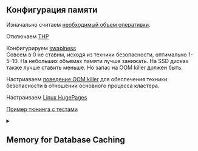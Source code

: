 ## Конфигурация памяти
Изначально считаем [необходимый объем оперативки](https://github.com/AV-ghub/PostgreSQL/blob/main/004%20%D0%9E%D0%BF%D1%82%D0%B8%D0%BC%D0%B8%D0%B7%D0%B0%D1%86%D0%B8%D1%8F/%D0%9F%D1%80%D0%B0%D0%BA%D1%82%D0%B8%D0%BA%D0%B0%20%D0%BE%D0%BF%D1%82%D0%B8%D0%BC%D0%B8%D0%B7%D0%B0%D1%86%D0%B8%D0%B8/%D0%A1%D1%86%D0%B5%D0%BD%D0%B0%D1%80%D0%B8%D0%B8/%D0%A7%D0%B0%D1%81%D1%82%D0%BD%D1%8B%D0%B5/%D0%A4%D0%BE%D1%80%D0%BC%D1%83%D0%BB%D0%B0%20%D1%80%D0%B0%D1%81%D1%87%D0%B5%D1%82%D0%B0%20%D0%BE%D1%81%D0%BD%D0%BE%D0%B2%D0%BD%D1%8B%D1%85%20%D0%BA%D0%BE%D0%BD%D1%84%D0%B8%D0%B3%D1%83%D1%80%D0%B0%D1%86%D0%B8%D0%BE%D0%BD%D0%BD%D1%8B%D1%85%20%D0%BF%D0%B0%D1%80%D0%B0%D0%BC%D0%B5%D1%82%D1%80%D0%BE%D0%B2%20%D0%BF%D0%B0%D0%BC%D1%8F%D1%82%D0%B8.md).   

Отключаем [THP](https://github.com/AV-ghub/PostgreSQL/blob/main/004%20%D0%9E%D0%BF%D1%82%D0%B8%D0%BC%D0%B8%D0%B7%D0%B0%D1%86%D0%B8%D1%8F/%D0%9F%D1%80%D0%B0%D0%BA%D1%82%D0%B8%D0%BA%D0%B0%20%D0%BE%D0%BF%D1%82%D0%B8%D0%BC%D0%B8%D0%B7%D0%B0%D1%86%D0%B8%D0%B8/%D0%A1%D1%86%D0%B5%D0%BD%D0%B0%D1%80%D0%B8%D0%B8/%D0%A7%D0%B0%D1%81%D1%82%D0%BD%D1%8B%D0%B5/THP.md)   

Конфигурируем [swapiness](https://github.com/AV-ghub/PostgreSQL/blob/main/004%20%D0%9E%D0%BF%D1%82%D0%B8%D0%BC%D0%B8%D0%B7%D0%B0%D1%86%D0%B8%D1%8F/%D0%9F%D1%80%D0%B0%D0%BA%D1%82%D0%B8%D0%BA%D0%B0%20%D0%BE%D0%BF%D1%82%D0%B8%D0%BC%D0%B8%D0%B7%D0%B0%D1%86%D0%B8%D0%B8/%D0%A1%D1%86%D0%B5%D0%BD%D0%B0%D1%80%D0%B8%D0%B8/%D0%A7%D0%B0%D1%81%D1%82%D0%BD%D1%8B%D0%B5/Swap.md#swappiness)    
Совсем в 0 не ставим, исходя из техники безопасности, оптимально 1-5-10. На небольших объемах памяти лучше занижать. На SSD дисках также лучше ставить меньше.
Но запас на ООМ killer должен быть.   

Настриаваем [поведение OOM killer](https://github.com/AV-ghub/PostgreSQL/blob/main/004%20%D0%9E%D0%BF%D1%82%D0%B8%D0%BC%D0%B8%D0%B7%D0%B0%D1%86%D0%B8%D1%8F/%D0%9F%D1%80%D0%B0%D0%BA%D1%82%D0%B8%D0%BA%D0%B0%20%D0%BE%D0%BF%D1%82%D0%B8%D0%BC%D0%B8%D0%B7%D0%B0%D1%86%D0%B8%D0%B8/%D0%A1%D1%86%D0%B5%D0%BD%D0%B0%D1%80%D0%B8%D0%B8/%D0%A7%D0%B0%D1%81%D1%82%D0%BD%D1%8B%D0%B5/OOM%20killer.md) для обеспечения техники безопасности в отношении основного процесса кластера.

Настраиваем [Linux HugePages](https://github.com/AV-ghub/PostgreSQL/blob/main/004%20%D0%9E%D0%BF%D1%82%D0%B8%D0%BC%D0%B8%D0%B7%D0%B0%D1%86%D0%B8%D1%8F/%D0%9F%D1%80%D0%B0%D0%BA%D1%82%D0%B8%D0%BA%D0%B0%20%D0%BE%D0%BF%D1%82%D0%B8%D0%BC%D0%B8%D0%B7%D0%B0%D1%86%D0%B8%D0%B8/%D0%A1%D1%86%D0%B5%D0%BD%D0%B0%D1%80%D0%B8%D0%B8/%D0%A7%D0%B0%D1%81%D1%82%D0%BD%D1%8B%D0%B5/Linux%20HugePages.md)

[Пример тюнинга с тестами](https://github.com/AV-ghub/PostgreSQL/blob/main/004%20%D0%9E%D0%BF%D1%82%D0%B8%D0%BC%D0%B8%D0%B7%D0%B0%D1%86%D0%B8%D1%8F/%D0%9F%D1%80%D0%B0%D0%BA%D1%82%D0%B8%D0%BA%D0%B0%20%D0%BE%D0%BF%D1%82%D0%B8%D0%BC%D0%B8%D0%B7%D0%B0%D1%86%D0%B8%D0%B8/%D0%A1%D1%86%D0%B5%D0%BD%D0%B0%D1%80%D0%B8%D0%B8/%D0%A7%D0%B0%D1%81%D1%82%D0%BD%D1%8B%D0%B5/PostgreSQL%20and%20OS%20tuning%20with%20perf%20tests.md)   

<details><summary><h2>Memory for Database Caching</h2></summary>

  [3](https://github.com/AV-ghub/PostgreSQL/blob/main/998%20Books/List.md).[106]
  
  The major component to the shared memory used by the server is a large block allocated for caching blocks read from and written to the database. This is set by a parameter named   **shared_buffers**.  
  
  ### Memory units in the postgresql.conf file [3](https://github.com/AV-ghub/PostgreSQL/blob/main/998%20Books/List.md).[107]
  All of the shared memory settings and the starting client settings for the database are stored in the postgresql.conf file.  
  Use the SHOW command to display the value for this setting.  
  The pg_settings view in the database can be used.  
  ```
  show shared_buffers;
  select name, setting, unit, current_setting(name) from pg_settings where name = 'shared_buffers'
  ```

  ### Increasing UNIX shared memory parameters for larger buffer sizes [3](https://github.com/AV-ghub/PostgreSQL/blob/main/998%20Books/List.md).[108]
  When you use the initdb command to create a new PostgreSQL cluster, the server detects how large of a shared memory block it can allocate by starting at a moderate value and _**decreasing it until the allocation is successful**_.  
  
  The following program will produce reasonable starting values by asking getconf for information about how much memory is in your system. Create a shmsetup.sh file with the following contents:
  ```
  #!/bin/bash
  # simple shmsetup script
  page_size=`getconf PAGE_SIZE`
  phys_pages=`getconf _PHYS_PAGES`
  shmall=`expr $phys_pages / 2`
  shmmax=`expr $shmall \* $page_size`
  echo kernel.shmmax = $shmmax
  echo kernel.shmall = $shmall
  ```
  After changing the permission of the shmsetup.sh file, execute the script as follows:
  ```
  $ chmod +x shmsetup.sh
  $ ./shmsetup.sh
  kernel.shmmax = 2123816960
  kernel.shmall = 518510
  ```

  ### Kernel semaphores
  Another occasional sysctl tweaking requirement for PostgreSQL is to increase the number of system semaphores, an object _**used for process communication**_.

  ### Estimating shared memory allocation
  It's possible to predict how much memory the PostgreSQL server is expected to allocate given the server parameters.  
  _**Very little of this is likely to matter**_ to you because all the other sizes are _**dwarfed by shared_buffers**_ unless your client count is extremely high.  

  ### Inspecting the database cache
  You can look inside the current contents of the PostgreSQL shared_buffers database cache using the **pg_buffercache** module.   
  Its SQL component needs to be installed in each database you want to monitor.   
  ```
  $ createdb pgbench
  $ psql pgbench
  pgbench=# CREATE EXTENSION pg_buffercache;
  ```
  You can confirm that the utility is working as expected by looking at how large your system shared_buffers is, and noting that the count of entries returned by pg_buffercache
matches it:
  ```
  postgres=# select name, setting from pg_settings where name = 'shared_buffers';
      name      | setting 
  ----------------+---------
  shared_buffers | 16384

  postgres=# select count(*) from pg_buffercache;
  count 
  -------
  16384
  ```
  
  ### Database disk layout
  The location of this and other important files on the server is available from the pg_settings view
  ```
  postgres=# show data_directory;
  data_directory        
  -----------------------------
  /var/lib/postgresql/16/main
  ```
  To decipher the structure of what's in the base/ directory, we need the OID of the database and the relation OID
  ```
  postgres=# select datname, oid from pg_database;
  datname  |  oid  
  -----------+-------
  postgres  |     5

  postgres=# select relname, oid, relfilenode from pg_class limit 1;
  relname     |  oid  | relfilenode 
  ----------------+-------+-------------
  pg_buffercache | 24580 |           0
  ```
  




  

</details>
















